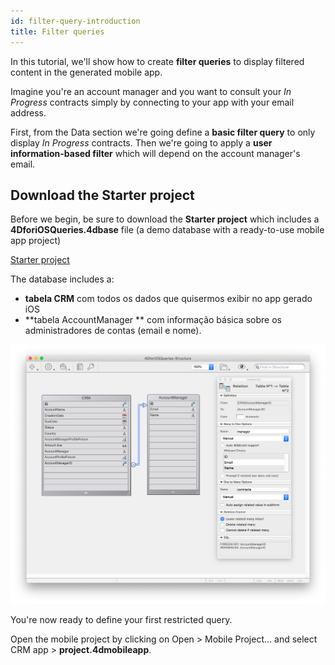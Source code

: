 ```yaml
---
id: filter-query-introduction
title: Filter queries
---
```


In this tutorial, we'll show how to create **filter queries** to display filtered content in the generated mobile app.

Imagine you're an account manager and you want to consult your *In Progress* contracts simply by connecting to your app with your email address.

First, from the Data section we're going define a **basic filter query** to only display *In Progress* contracts. Then we're going to apply a **user information-based filter** which will depend on the account manager's email.

## Download the Starter project

Before we begin, be sure to download the **Starter project** which includes a **4DforiOSQueries.4dbase** file (a demo database with a ready-to-use mobile app project)

<div className="center-button">
<a className="button button--primary"
href="https://github.com/4d-go-mobile/tutorial-RestrictedQueries/releases/latest/download/tutorial-RestrictedQueries.zip">Starter project</a>
</div>

The database includes a:

* **tabela CRM** com todos os dados que quisermos exibir no app gerado  iOS
* **tabela AccountManager ** com informação básica sobre os administradores de contas (email e nome).

![CRM database](img/CRMDatabase.png)


You're now ready to define your first restricted query.

Open the mobile project by clicking on Open > Mobile Project... and select CRM app > **project.4dmobileapp**.

